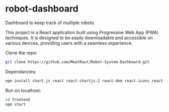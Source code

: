 # robot-dashboard
Dashboard to keep track of multiple robots

This project is a React application built using Progressive Web App (PWA) techniques. It is designed to be easily downloadable and accessible on various devices, providing users with a seamless experience.

Clone the repo:
```bash
git clone https://github.com/MeetRaut/Robot-System-Dashboard.git
```

Dependancies:
```bash
npm install chart.js react react-chartjs-2 react-dom react-icons react-router-dom
```

Run on localhost:
```bash
cd frontend
npm start
```